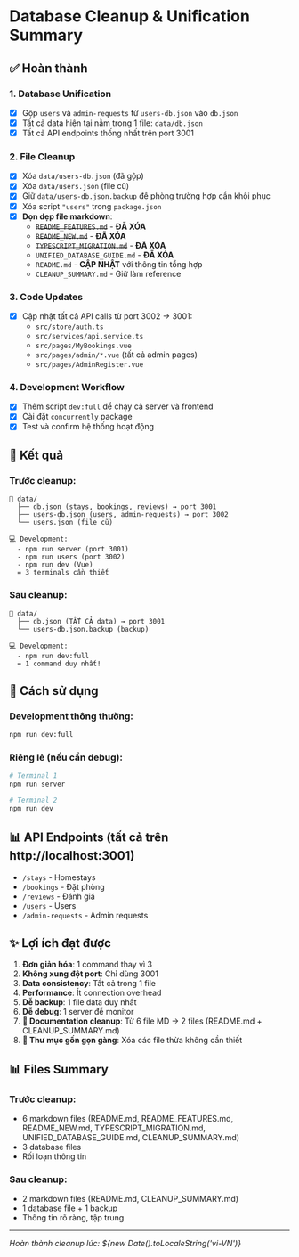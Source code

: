 # Database Cleanup & Unification Summary

## ✅ Hoàn thành

### 1. Database Unification
- [x] Gộp `users` và `admin-requests` từ `users-db.json` vào `db.json`
- [x] Tất cả data hiện tại nằm trong 1 file: `data/db.json`
- [x] Tất cả API endpoints thống nhất trên port 3001

### 2. File Cleanup
- [x] Xóa `data/users-db.json` (đã gộp)
- [x] Xóa `data/users.json` (file cũ)
- [x] Giữ `data/users-db.json.backup` để phòng trường hợp cần khôi phục
- [x] Xóa script `"users"` trong `package.json`
- [x] **Dọn dẹp file markdown**:
  - ~~`README_FEATURES.md`~~ - **ĐÃ XÓA**
  - ~~`README_NEW.md`~~ - **ĐÃ XÓA**
  - ~~`TYPESCRIPT_MIGRATION.md`~~ - **ĐÃ XÓA** 
  - ~~`UNIFIED_DATABASE_GUIDE.md`~~ - **ĐÃ XÓA**
  - `README.md` - **CẬP NHẬT** với thông tin tổng hợp
  - `CLEANUP_SUMMARY.md` - Giữ làm reference

### 3. Code Updates
- [x] Cập nhật tất cả API calls từ port 3002 → 3001:
  - `src/store/auth.ts`
  - `src/services/api.service.ts` 
  - `src/pages/MyBookings.vue`
  - `src/pages/admin/*.vue` (tất cả admin pages)
  - `src/pages/AdminRegister.vue`

### 4. Development Workflow
- [x] Thêm script `dev:full` để chạy cả server và frontend
- [x] Cài đặt `concurrently` package
- [x] Test và confirm hệ thống hoạt động

## 🎯 Kết quả

### Trước cleanup:
```
📁 data/
  ├── db.json (stays, bookings, reviews) → port 3001
  ├── users-db.json (users, admin-requests) → port 3002
  └── users.json (file cũ)

💻 Development:
  - npm run server (port 3001)
  - npm run users (port 3002) 
  - npm run dev (Vue)
  = 3 terminals cần thiết
```

### Sau cleanup:
```
📁 data/
  ├── db.json (TẤT CẢ data) → port 3001
  └── users-db.json.backup (backup)

💻 Development:
  - npm run dev:full
  = 1 command duy nhất!
```

## 🚀 Cách sử dụng

### Development thông thường:
```bash
npm run dev:full
```

### Riêng lẻ (nếu cần debug):
```bash
# Terminal 1
npm run server

# Terminal 2  
npm run dev
```

## 📊 API Endpoints (tất cả trên http://localhost:3001)

- `/stays` - Homestays
- `/bookings` - Đặt phòng  
- `/reviews` - Đánh giá
- `/users` - Users
- `/admin-requests` - Admin requests

## ✨ Lợi ích đạt được

1. **Đơn giản hóa**: 1 command thay vì 3
2. **Không xung đột port**: Chỉ dùng 3001
3. **Data consistency**: Tất cả trong 1 file
4. **Performance**: Ít connection overhead
5. **Dễ backup**: 1 file data duy nhất
6. **Dễ debug**: 1 server để monitor
7. **📝 Documentation cleanup**: Từ 6 file MD → 2 files (README.md + CLEANUP_SUMMARY.md)
8. **🧹 Thư mục gốn gọn gàng**: Xóa các file thừa không cần thiết

## 📊 Files Summary

### Trước cleanup:
- 6 markdown files (README.md, README_FEATURES.md, README_NEW.md, TYPESCRIPT_MIGRATION.md, UNIFIED_DATABASE_GUIDE.md, CLEANUP_SUMMARY.md)
- 3 database files
- Rối loạn thông tin

### Sau cleanup:  
- 2 markdown files (README.md, CLEANUP_SUMMARY.md)
- 1 database file + 1 backup
- Thông tin rõ ràng, tập trung

---
*Hoàn thành cleanup lúc: ${new Date().toLocaleString('vi-VN')}*
